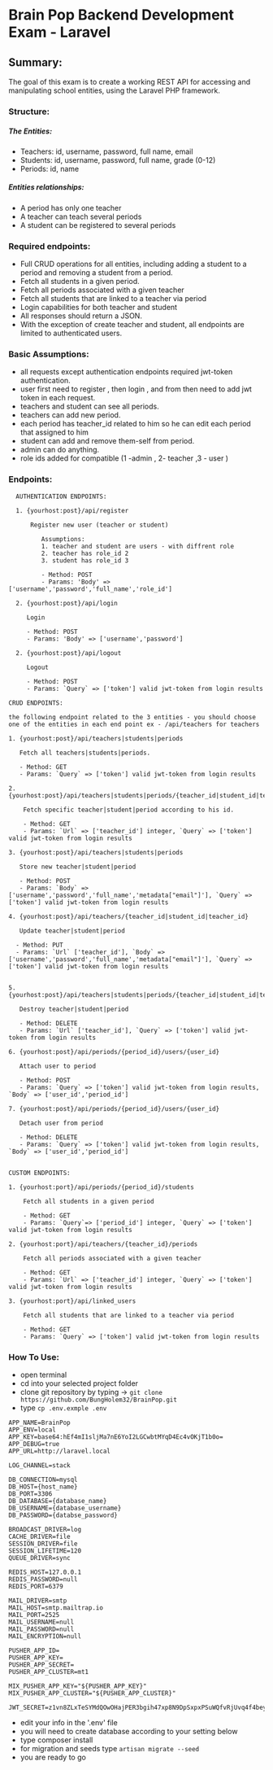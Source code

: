 # Brain Pop Backend Development Exam - Laravel

## Summary:

The goal of this exam is to create a working REST API for accessing and manipulating school
entities, using the Laravel PHP framework.

### Structure:

##### The Entities:

- Teachers: id, username, password, full name, email
- Students: id, username, password, full name, grade (0-12)
- Periods: id, name

##### Entities relationships:

- A period has only one teacher
- A teacher can teach several periods
- A student can be registered to several periods

### Required endpoints:  

- Full CRUD operations for all entities, including adding a student to a period and
  removing a student from a period.
- Fetch all students in a given period.
- Fetch all periods associated with a given teacher
- Fetch all students that are linked to a teacher via period
- Login capabilities for both teacher and student
- All responses should return a JSON.
- With the exception of create teacher and student, all endpoints are limited to
  authenticated users.


### Basic Assumptions:
 - all requests except authentication endpoints required jwt-token authentication.
 - user first need to register , then login , and from then need to add jwt token in each request.
 - teachers and student can see all periods.
 - teachers can add new period.
 - each period has teacher_id related to him so he can edit each period that assigned to him
 - student can add and remove them-self from period.
 - admin can do anything.
 - role ids added for compatible (1 -admin , 2- teacher ,3 - user )
 
### Endpoints:
```
  AUTHENTICATION ENDPOINTS:
  
  1. {yourhost:post}/api/register
  
      Register new user (teacher or student) 
   
         Assumptions: 
         1. teacher and student are users - with diffrent role
         2. teacher has role_id 2
         3. student has role_id 3 
         
         - Method: POST
         - Params: 'Body' => ['username','password','full_name','role_id']
   
  2. {yourhost:post}/api/login  
     
     Login 
  
     - Method: POST
     - Params: 'Body' => ['username','password']
  
  2. {yourhost:post}/api/logout  
     
     Logout 
  
     - Method: POST
     - Params: `Query` => ['token'] valid jwt-token from login results

CRUD ENDPOINTS:

the following endpoint related to the 3 entities - you should choose one of the entities in each end point ex - /api/teachers for teachers

1. {yourhost:post}/api/teachers|students|periods
 
   Fetch all teachers|students|periods.
   
   - Method: GET
   - Params: `Query` => ['token'] valid jwt-token from login results

2. {yourhost:post}/api/teachers|students|periods/{teacher_id|student_id|teacher_id}

    Fetch specific teacher|student|period according to his id.
    
    - Method: GET
    - Params: `Url` => ['teacher_id'] integer, `Query` => ['token'] valid jwt-token from login results
    
3. {yourhost:post}/api/teachers|students|periods
  
   Store new teacher|student|period
   
   - Method: POST
   - Params: `Body` => ['username','password','full_name','metadata["email"]'], `Query` => ['token'] valid jwt-token from login results
  
4. {yourhost:post}/api/teachers/{teacher_id|student_id|teacher_id} 
  
   Update teacher|student|period
  
  - Method: PUT
  - Params: `Url` ['teacher_id'], `Body` => ['username','password','full_name','metadata["email"]'], `Query` => ['token'] valid jwt-token from login results
  
  
5. {yourhost:post}/api/teachers|students|periods/{teacher_id|student_id|teacher_id}
  
   Destroy teacher|student|period
   
   - Method: DELETE
   - Params: `Url` ['teacher_id'], `Query` => ['token'] valid jwt-token from login results
   
6. {yourhost:post}/api/periods/{period_id}/users/{user_id}   
  
   Attach user to period

   - Method: POST
   - Params: `Query` => ['token'] valid jwt-token from login results, `Body` => ['user_id','period_id'] 
   
7. {yourhost:post}/api/periods/{period_id}/users/{user_id}   
  
   Detach user from period

   - Method: DELETE
   - Params: `Query` => ['token'] valid jwt-token from login results, `Body` => ['user_id','period_id'] 
   

CUSTOM ENDPOINTS:

1. {yourhost:port}/api/periods/{period_id}/students
   
    Fetch all students in a given period
   
    - Method: GET
    - Params: `Query`=> ['period_id'] integer, `Query` => ['token'] valid jwt-token from login results
 
2. {yourhost:port}/api/teachers/{teacher_id}/periods

    Fetch all periods associated with a given teacher
    
    - Method: GET
    - Params: `Url` => ['teacher_id'] integer, `Query` => ['token'] valid jwt-token from login results
 
3. {yourhost:port}/api/linked_users
    
    Fetch all students that are linked to a teacher via period

    - Method: GET
    - Params: `Query` => ['token'] valid jwt-token from login results

   ```
      
### How To Use:

- open terminal
- cd into your selected project folder
- clone git repository by typing -> `git clone https://github.com/BungHolem32/BrainPop.git`
- type `cp .env.exmple .env`

```
APP_NAME=BrainPop
APP_ENV=local
APP_KEY=base64:hEf4mI1sljMa7nE6YoI2LGCwbtMYqD4Ec4vOKjT1b0o=
APP_DEBUG=true
APP_URL=http://laravel.local

LOG_CHANNEL=stack

DB_CONNECTION=mysql
DB_HOST={host_name}
DB_PORT=3306
DB_DATABASE={database_name}
DB_USERNAME={database_username}
DB_PASSWORD={databse_password}

BROADCAST_DRIVER=log
CACHE_DRIVER=file
SESSION_DRIVER=file
SESSION_LIFETIME=120
QUEUE_DRIVER=sync

REDIS_HOST=127.0.0.1
REDIS_PASSWORD=null
REDIS_PORT=6379

MAIL_DRIVER=smtp
MAIL_HOST=smtp.mailtrap.io
MAIL_PORT=2525
MAIL_USERNAME=null
MAIL_PASSWORD=null
MAIL_ENCRYPTION=null

PUSHER_APP_ID=
PUSHER_APP_KEY=
PUSHER_APP_SECRET=
PUSHER_APP_CLUSTER=mt1

MIX_PUSHER_APP_KEY="${PUSHER_APP_KEY}"
MIX_PUSHER_APP_CLUSTER="${PUSHER_APP_CLUSTER}"

JWT_SECRET=z1vn8ZLxTeSYMdQOwOHajPER3bgih47xp8N9DpSxpxPSuWQfvRjUvq4f4beyuW5D
```
- edit your info in the '.env' file
- you will need to create database according to your setting below
- type composer install
- for migration and seeds type `artisan migrate --seed`
- you are ready to go

